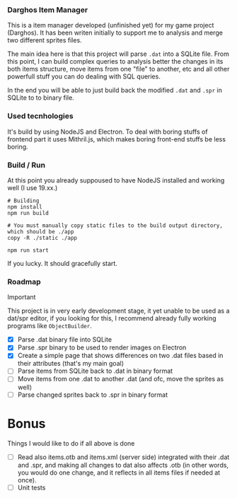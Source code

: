 ### Darghos Item Manager

This is a item manager developed (unfinished yet) for my game project (Darghos). It has been writen initially to support me to analysis and merge two different sprites files.

The main idea here is that this project will parse `.dat` into a SQLite file. From this point, I can build complex queries to analysis better the changes in its both items structure, move items from one "file" to another, etc and all other powerfull stuff you can do dealing with SQL queries.

In the end you will be able to just build back the modified `.dat` and `.spr` in SQLite to to binary file.

### Used tecnhologies

It's build by using NodeJS and Electron. To deal with boring stuffs of frontend part it uses Mithril.js, which makes boring front-end stuffs be less boring.

### Build / Run

At this point you already suppoused to have NodeJS installed and working well (I use 19.xx.)

```
# Building
npm install
npm run build

# You must manually copy static files to the build output directory, which should be ./app
copy -R ./static ./app

npm run start
```

If you lucky. It should gracefully start.

### Roadmap

> [!IMPORTANT]
> This project is in very early development stage, it yet unable to be used as a dat/spr editor, if you looking for this, I recommend already fully working programs like `ObjectBuilder`.

- [x] Parse .dat binary file into SQLite
- [x] Parse .spr binary to be used to render images on Electron
- [x] Create a simple page that shows differences on two .dat files based in their attributes (that's my main goal)
- [ ] Parse items from SQLite back to .dat in binary format
- [ ] Move items from one .dat to another .dat (and ofc, move the sprites as well)
- [ ] Parse changed sprites back to .spr in binary format

# Bonus

Things I would like to do if all above is done

- [ ] Read also items.otb and items.xml (server side) integrated with their .dat and .spr, and making all changes to dat also affects .otb (in other words, you would do one change, and it reflects in all items files if needed at once).
- [ ] Unit tests
